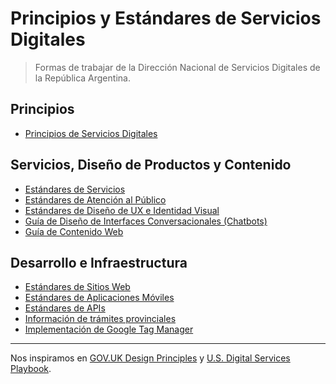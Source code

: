 # Principios y Estándares de Servicios Digitales

> Formas de trabajar de la Dirección Nacional de Servicios Digitales de la República Argentina.

## Principios

* [Principios de Servicios Digitales](principios.md)

## Servicios, Diseño de Productos y Contenido

* [Estándares de Servicios](estandares-servicios.md)
* [Estándares de Atención al Público](estandares-atencion-al-publico.md)
* [Estándares de Diseño de UX e Identidad Visual](estandares-ux-visual.md)
* [Guía de Diseño de Interfaces Conversacionales (Chatbots)](chatbots.md)
* [Guía de Contenido Web](contenido-web.md)

## Desarrollo e Infraestructura

* [Estándares de Sitios Web](estandares-web.md)
* [Estándares de Aplicaciones Móviles](estandares-apps.md)
* [Estándares de APIs](estandares-apis.md)
* [Información de trámites provinciales](informacion-de-tramites.md)
* [Implementación de Google Tag Manager](implementacion-gtm.mdd)

---

Nos inspiramos en [GOV.UK Design Principles](https://www.gov.uk/design-principles) y [U.S. Digital Services Playbook](https://playbook.cio.gov/).
